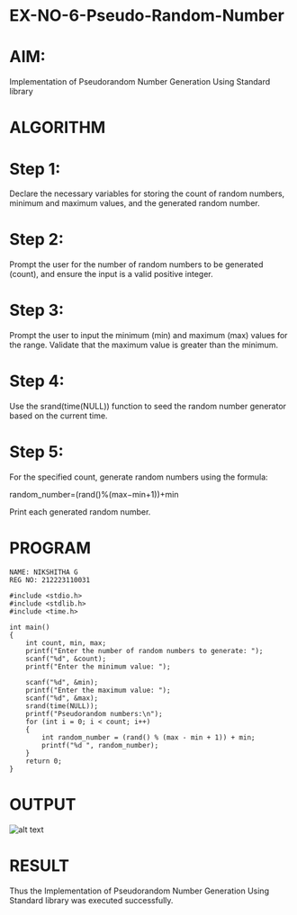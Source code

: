 # EX-NO-6-Pseudo-Random-Number

# AIM: 

Implementation of Pseudorandom Number Generation Using Standard library

# ALGORITHM
# Step 1:
Declare the necessary variables for storing the count of random numbers, minimum and maximum values, and the generated random number.

# Step 2:
Prompt the user for the number of random numbers to be generated (count), and ensure the input is a valid positive integer.

# Step 3:
Prompt the user to input the minimum (min) and maximum (max) values for the range. Validate that the maximum value is greater than the minimum.

# Step 4:
Use the srand(time(NULL)) function to seed the random number generator based on the current time.

# Step 5:
For the specified count, generate random numbers using the formula:

random_number=(rand()%(max−min+1))+min

Print each generated random number.
# PROGRAM
```
NAME: NIKSHITHA G
REG NO: 212223110031

#include <stdio.h>
#include <stdlib.h>
#include <time.h>

int main() 
{
    int count, min, max;
    printf("Enter the number of random numbers to generate: ");
    scanf("%d", &count);
    printf("Enter the minimum value: ");
    
    scanf("%d", &min);
    printf("Enter the maximum value: ");
    scanf("%d", &max);
    srand(time(NULL));
    printf("Pseudorandom numbers:\n");   
    for (int i = 0; i < count; i++) 
    {
        int random_number = (rand() % (max - min + 1)) + min;
        printf("%d ", random_number);
    }
    return 0;
}
```

# OUTPUT
![alt text](<Screenshot (29).png>)


# RESULT
   Thus the Implementation of Pseudorandom Number Generation Using Standard library was executed successfully.
